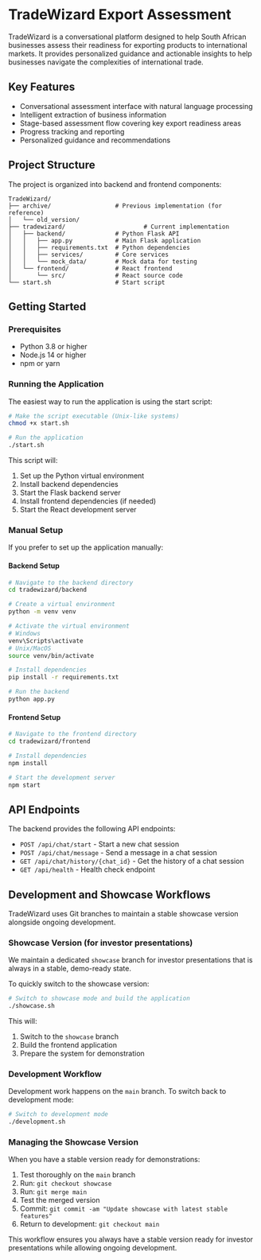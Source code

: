 # TradeWizard Export Assessment

TradeWizard is a conversational platform designed to help South African businesses assess their readiness for exporting products to international markets. It provides personalized guidance and actionable insights to help businesses navigate the complexities of international trade.

## Key Features

- Conversational assessment interface with natural language processing
- Intelligent extraction of business information
- Stage-based assessment flow covering key export readiness areas
- Progress tracking and reporting
- Personalized guidance and recommendations

## Project Structure

The project is organized into backend and frontend components:

```
TradeWizard/
├── archive/                  # Previous implementation (for reference)
│   └── old_version/
├── tradewizard/                      # Current implementation
│   ├── backend/              # Python Flask API
│   │   ├── app.py            # Main Flask application
│   │   ├── requirements.txt  # Python dependencies
│   │   ├── services/         # Core services
│   │   └── mock_data/        # Mock data for testing
│   └── frontend/             # React frontend
│       └── src/              # React source code
└── start.sh                  # Start script
```

## Getting Started

### Prerequisites

- Python 3.8 or higher
- Node.js 14 or higher
- npm or yarn

### Running the Application

The easiest way to run the application is using the start script:

```bash
# Make the script executable (Unix-like systems)
chmod +x start.sh

# Run the application
./start.sh
```

This script will:
1. Set up the Python virtual environment
2. Install backend dependencies
3. Start the Flask backend server
4. Install frontend dependencies (if needed)
5. Start the React development server

### Manual Setup

If you prefer to set up the application manually:

#### Backend Setup

```bash
# Navigate to the backend directory
cd tradewizard/backend

# Create a virtual environment
python -m venv venv

# Activate the virtual environment
# Windows
venv\Scripts\activate
# Unix/MacOS
source venv/bin/activate

# Install dependencies
pip install -r requirements.txt

# Run the backend
python app.py
```

#### Frontend Setup

```bash
# Navigate to the frontend directory
cd tradewizard/frontend

# Install dependencies
npm install

# Start the development server
npm start
```

## API Endpoints

The backend provides the following API endpoints:

- `POST /api/chat/start` - Start a new chat session
- `POST /api/chat/message` - Send a message in a chat session
- `GET /api/chat/history/{chat_id}` - Get the history of a chat session
- `GET /api/health` - Health check endpoint 

## Development and Showcase Workflows

TradeWizard uses Git branches to maintain a stable showcase version alongside ongoing development.

### Showcase Version (for investor presentations)

We maintain a dedicated `showcase` branch for investor presentations that is always in a stable, demo-ready state.

To quickly switch to the showcase version:

```bash
# Switch to showcase mode and build the application
./showcase.sh
```

This will:
1. Switch to the `showcase` branch
2. Build the frontend application
3. Prepare the system for demonstration

### Development Workflow

Development work happens on the `main` branch. To switch back to development mode:

```bash
# Switch to development mode
./development.sh
```

### Managing the Showcase Version

When you have a stable version ready for demonstrations:

1. Test thoroughly on the `main` branch
2. Run: `git checkout showcase`
3. Run: `git merge main`
4. Test the merged version
5. Commit: `git commit -am "Update showcase with latest stable features"`
6. Return to development: `git checkout main`

This workflow ensures you always have a stable version ready for investor presentations while allowing ongoing development. 